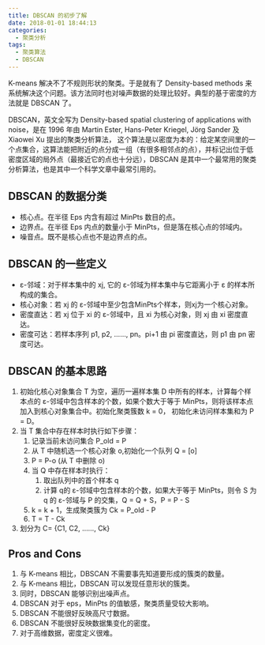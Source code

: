 ```yaml
---
title: DBSCAN 的初步了解
date: 2018-01-01 18:44:13
categories:
  - 聚类分析
tags:
  - 聚类算法
  - DBSCAN
---
```


K-means 解决不了不规则形状的聚类。于是就有了 Density-based methods 来系统解决这个问题。该方法同时也对噪声数据的处理比较好。典型的基于密度的方法就是 DBSCAN 了。

DBSCAN，英文全写为 Density-based spatial clustering of applications with noise，是在 1996 年由 Martin Ester, Hans-Peter Kriegel, Jörg Sander 及 Xiaowei Xu 提出的聚类分析算法， 这个算法是以密度为本的：给定某空间里的一个点集合，这算法能把附近的点分成一组（有很多相邻点的点），并标记出位于低密度区域的局外点（最接近它的点也十分远），DBSCAN 是其中一个最常用的聚类分析算法，也是其中一个科学文章中最常引用的。

## DBSCAN 的数据分类
* 核心点。在半径 Eps 内含有超过 MinPts 数目的点。
* 边界点。在半径 Eps 内点的数量小于 MinPts，但是落在核心点的邻域内。
* 噪音点。既不是核心点也不是边界点的点。<!-- more -->

## DBSCAN 的一些定义
* ε-邻域：对于样本集中的 xj, 它的 ε-邻域为样本集中与它距离小于 ε 的样本所构成的集合。
* 核心对象：若 xj 的 ε-邻域中至少包含MinPts个样本，则xj为一个核心对象。
* 密度直达：若 xj 位于 xi 的 ε-邻域中，且 xi 为核心对象，则 xj 由 xi 密度直达。
* 密度可达：若样本序列 p1, p2, ……, pn。pi+1 由 pi 密度直达，则 p1 由 pn 密度可达。

## DBSCAN 的基本思路
1. 初始化核心对象集合 T 为空，遍历一遍样本集 D 中所有的样本，计算每个样本点的 ε-邻域中包含样本的个数，如果个数大于等于 MinPts，则将该样本点加入到核心对象集合中。初始化聚类簇数 k = 0， 初始化未访问样本集和为 P = D。
2. 当 T 集合中存在样本时执行如下步骤：
	1. 记录当前未访问集合 P_old = P
	2. 从 T 中随机选一个核心对象 o,初始化一个队列 Q = [o]
	3. P = P-o (从 T 中删除 o)
	4. 当 Q 中存在样本时执行：
		1. 取出队列中的首个样本 q
		2. 计算 q的 ε-邻域中包含样本的个数，如果大于等于 MinPts，则令 S 为 q 的 ε-邻域与 P 的交集，Q = Q + S，P = P - S
	5. k = k + 1，生成聚类簇为 Ck = P_old - P
	6. T = T - Ck
3. 划分为 C= {C1, C2, ……, Ck}

## Pros and Cons
1. 与 K-means 相比，DBSCAN 不需要事先知道要形成的簇类的数量。
2. 与 K-means 相比，DBSCAN 可以发现任意形状的簇类。
3. 同时，DBSCAN 能够识别出噪声点。
4. DBSCAN 对于 eps，MinPts 的值敏感，聚类质量受较大影响。
5. DBSCAN 不能很好反映高尺寸数据。
6. DBSCAN 不能很好反映数据集变化的密度。
7. 对于高维数据，密度定义很难。